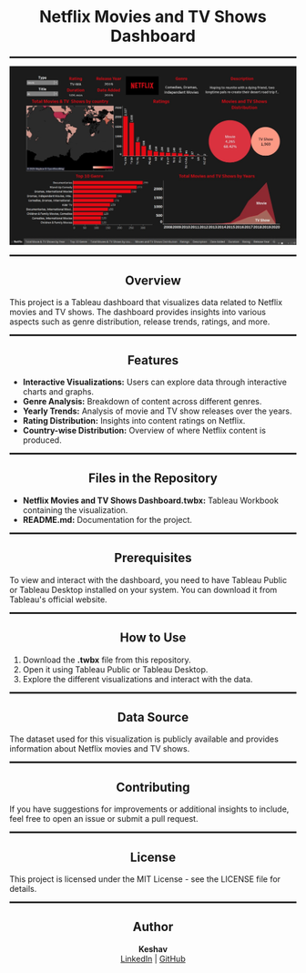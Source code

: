 <div align="center">
  <h1>Netflix Movies and TV Shows Dashboard</h1>
  <hr style="border: 1px dotted;">
</div>

<p align="center">
  <img src="https://raw.githubusercontent.com/kkeshavv/Netflix-Movies-and-TV-Shows-Dashboard/main/dashboard.jpg" alt="Netflix Dashboard" />
</p>
<hr style="border: 1px dotted;">

<div align="center">
  <h2>Overview</h2>
</div>

<p>
  This project is a Tableau dashboard that visualizes data related to Netflix movies and TV shows. The dashboard provides insights into various aspects such as genre distribution, release trends, ratings, and more.
</p>

<hr style="border: 1px dotted;">

<div align="center">
  <h2>Features</h2>
</div>

<ul>
  <li><b>Interactive Visualizations:</b> Users can explore data through interactive charts and graphs.</li>
  <li><b>Genre Analysis:</b> Breakdown of content across different genres.</li>
  <li><b>Yearly Trends:</b> Analysis of movie and TV show releases over the years.</li>
  <li><b>Rating Distribution:</b> Insights into content ratings on Netflix.</li>
  <li><b>Country-wise Distribution:</b> Overview of where Netflix content is produced.</li>
</ul>

<hr style="border: 1px dotted;">

<div align="center">
  <h2>Files in the Repository</h2>
</div>

<ul>
  <li><b>Netflix Movies and TV Shows Dashboard.twbx:</b> Tableau Workbook containing the visualization.</li>
  <li><b>README.md:</b> Documentation for the project.</li>
</ul>

<hr style="border: 1px dotted;">

<div align="center">
  <h2>Prerequisites</h2>
</div>

<p>
  To view and interact with the dashboard, you need to have Tableau Public or Tableau Desktop installed on your system. You can download it from Tableau's official website.
</p>

<hr style="border: 1px dotted;">

<div align="center">
  <h2>How to Use</h2>
</div>

<ol>
  <li>Download the <b>.twbx</b> file from this repository.</li>
  <li>Open it using Tableau Public or Tableau Desktop.</li>
  <li>Explore the different visualizations and interact with the data.</li>
</ol>

<hr style="border: 1px dotted;">

<div align="center">
  <h2>Data Source</h2>
</div>

<p>
  The dataset used for this visualization is publicly available and provides information about Netflix movies and TV shows.
</p>

<hr style="border: 1px dotted;">

<div align="center">
  <h2>Contributing</h2>
</div>

<p>
  If you have suggestions for improvements or additional insights to include, feel free to open an issue or submit a pull request.
</p>

<hr style="border: 1px dotted;">

<div align="center">
  <h2>License</h2>
</div>

<p>
  This project is licensed under the MIT License - see the LICENSE file for details.
</p>

<hr style="border: 1px dotted;">

<div align="center">
  <h2>Author</h2>
  <p>
    <b>Keshav</b> <br>
    <a href="https://www.linkedin.com/in/keshav91900/">LinkedIn</a> | <a href="https://github.com/kkeshavv">GitHub</a>
  </p>
</div>
